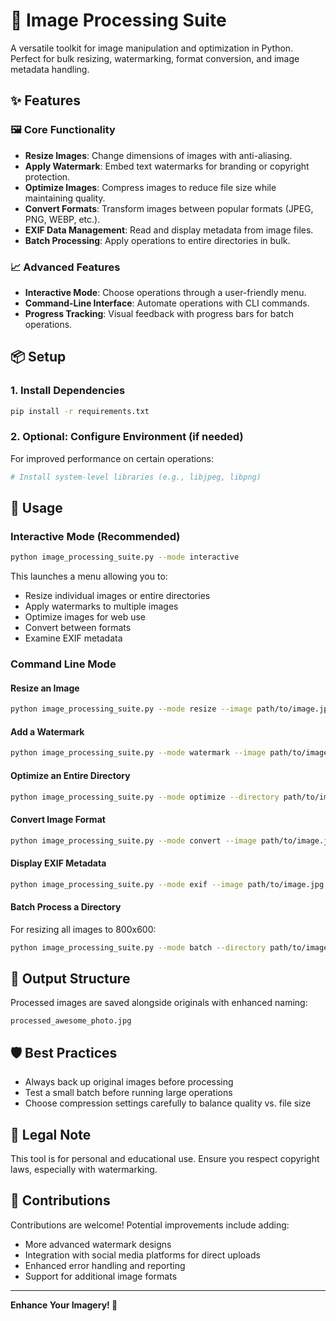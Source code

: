 # 📸 Image Processing Suite

A versatile toolkit for image manipulation and optimization in Python. Perfect for bulk resizing, watermarking, format conversion, and image metadata handling.

## ✨ Features

### 🖼️ Core Functionality
- **Resize Images**: Change dimensions of images with anti-aliasing.
- **Apply Watermark**: Embed text watermarks for branding or copyright protection.
- **Optimize Images**: Compress images to reduce file size while maintaining quality.
- **Convert Formats**: Transform images between popular formats (JPEG, PNG, WEBP, etc.).
- **EXIF Data Management**: Read and display metadata from image files.
- **Batch Processing**: Apply operations to entire directories in bulk.

### 📈 Advanced Features
- **Interactive Mode**: Choose operations through a user-friendly menu.
- **Command-Line Interface**: Automate operations with CLI commands.
- **Progress Tracking**: Visual feedback with progress bars for batch operations.

## 📦 Setup

### 1. Install Dependencies

```bash
pip install -r requirements.txt
```

### 2. Optional: Configure Environment (if needed)

For improved performance on certain operations:

```bash
# Install system-level libraries (e.g., libjpeg, libpng)
```

## 🚀 Usage

### Interactive Mode (Recommended)

```bash
python image_processing_suite.py --mode interactive
```

This launches a menu allowing you to:
- Resize individual images or entire directories
- Apply watermarks to multiple images
- Optimize images for web use
- Convert between formats
- Examine EXIF metadata

### Command Line Mode

#### Resize an Image

```bash
python image_processing_suite.py --mode resize --image path/to/image.jpg --output path/to/resized_image.jpg --size 800 600
```

#### Add a Watermark

```bash
python image_processing_suite.py --mode watermark --image path/to/image.jpg --output path/to/watermarked_image.jpg --text "My Watermark"
```

#### Optimize an Entire Directory

```bash
python image_processing_suite.py --mode optimize --directory path/to/images --quality 85
```

#### Convert Image Format

```bash
python image_processing_suite.py --mode convert --image path/to/image.jpg --output path/to/image.png --format png
```

#### Display EXIF Metadata

```bash
python image_processing_suite.py --mode exif --image path/to/image.jpg
```

#### Batch Process a Directory

For resizing all images to 800x600:

```bash
python image_processing_suite.py --mode batch --directory path/to/images --size 800 600
```

## 📁 Output Structure

Processed images are saved alongside originals with enhanced naming:

```
processed_awesome_photo.jpg
```

## 🛡️ Best Practices

- Always back up original images before processing
- Test a small batch before running large operations
- Choose compression settings carefully to balance quality vs. file size

## 📄 Legal Note

This tool is for personal and educational use. Ensure you respect copyright laws, especially with watermarking.

## 🤝 Contributions

Contributions are welcome! Potential improvements include adding:
- More advanced watermark designs
- Integration with social media platforms for direct uploads
- Enhanced error handling and reporting
- Support for additional image formats

---

**Enhance Your Imagery! 🌟**

